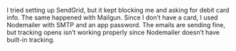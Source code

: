 I tried setting up SendGrid, but it kept blocking me and asking for debit card info.
 The same happened with Mailgun. Since I don’t have a card,
  I used Nodemailer with SMTP and an app password. The emails are sending fine, but tracking opens 
  isn’t working properly since Nodemailer doesn’t have built-in tracking.
